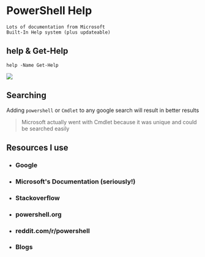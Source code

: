 # PowerShell Help

    Lots of documentation from Microsoft
    Built-In Help system (plus updateable)

## help & Get-Help
    help -Name Get-Help

![](get-help.gif)


## Searching

Adding `powershell` or `Cmdlet` to any google search will result in better results
> Microsoft actually went with Cmdlet because it was unique and could be searched easily

## Resources I use

+ ### Google
+ ### Microsoft's Documentation (seriously!) 
+ ### Stackoverflow
+ ### powershell.org
+ ### reddit.com/r/powershell
+ ### Blogs
